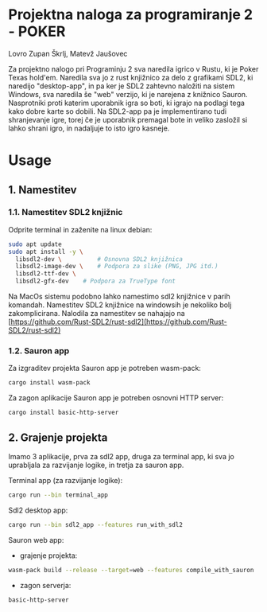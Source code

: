 # Projektna naloga za programiranje 2 - POKER
Lovro Zupan Škrlj, Matevž Jaušovec

Za projektno nalogo pri Programinju 2 sva naredila igrico v Rustu, ki je Poker Texas hold'em. 
Naredila sva jo z rust knjižnico za delo z grafikami SDL2, ki naredijo "desktop-app", in pa ker je SDL2 zahtevno naložiti na sistem Windows, sva naredila še "web" verzijo, ki je narejena z knižnico Sauron.
Nasprotniki proti katerim uporabnik igra so boti, ki igrajo na podlagi tega kako dobre karte so dobili. Na SDL2-app pa je implementirano tudi shranjevanje igre, torej če je uporabnik premagal bote in veliko
zasložil si lahko shrani igro, in nadaljuje to isto igro kasneje.

# Usage
## 1. Namestitev

### 1.1. Namestitev SDL2 knjižnic
Odprite terminal in zaženite na linux debian:
```bash
sudo apt update
sudo apt install -y \
  libsdl2-dev \          # Osnovna SDL2 knjižnica
  libsdl2-image-dev \    # Podpora za slike (PNG, JPG itd.)
  libsdl2-ttf-dev \
  libsdl2-gfx-dev    # Podpora za TrueType font
```
Na MacOs sistemu podobno lahko namestimo sdl2 knjižnice v parih komandah.
Namestitev SDL2 knjižnice na windowsih je nekoliko bolj zakomplicirana. Nalodila za namestitev se nahajajo na 
[https://github.com/Rust-SDL2/rust-sdl2](https://github.com/Rust-SDL2/rust-sdl2)

### 1.2. Sauron app

Za izgraditev projekta Sauron app je potreben wasm-pack:
```bash
cargo install wasm-pack
```
Za zagon aplikacije Sauron app je potreben osnovni HTTP server:
```bash
cargo install basic-http-server
```


## 2. Grajenje projekta
Imamo 3 aplikacije, prva za sdl2 app, druga za terminal app, ki sva jo uprabljala za razvijanje logike, in tretja za sauron app.

Terminal app (za razvijanje logike):
```bash
cargo run --bin terminal_app
```

Sdl2 desktop app:
```bash
cargo run --bin sdl2_app --features run_with_sdl2
```

Sauron web app:
* grajenje projekta:
```bash
wasm-pack build --release --target=web --features compile_with_sauron
```
* zagon serverja:
```bash
basic-http-server
```
